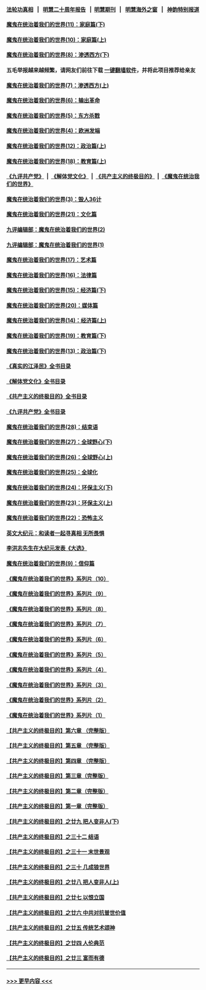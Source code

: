 #### [法轮功真相](https://github.com/gfw-breaker/truth/blob/master/README.md?t=0) &nbsp;&nbsp;|&nbsp;&nbsp; [明慧二十周年报告](https://github.com/gfw-breaker/mh-reports/blob/master/README.md?t=0) &nbsp;&nbsp;|&nbsp;&nbsp;[明慧期刊](https://github.com/gfw-breaker/mh-qikan) &nbsp;&nbsp;|&nbsp;&nbsp; [明慧海外之窗](https://github.com/gfw-breaker/mh-news/blob/master/README.md?t=0) &nbsp;&nbsp;|&nbsp;&nbsp; [神韵特别报道](https://github.com/gfw-breaker/mh-news/blob/master/shenyun.md?t=0)
#### [魔鬼在统治着我们的世界(11)：家庭篇(下)](../pages/nsc422/n10440961.md?t=12160501) 
#### [魔鬼在统治着我们的世界(10)：家庭篇(上)](../pages/nsc422/n10435448.md?t=12160501) 
#### [魔鬼在统治着我们的世界(8)：渗透西方(下)](../pages/nsc422/n10429603.md?t=12160501) 
#### 五毛举报越来越频繁，请网友们前往下载 [一键翻墙软件](https://github.com/gfw-breaker/ssr-accounts)，并将此项目推荐给亲友
#### [魔鬼在统治着我们的世界(7)：渗透西方(上)](../pages/nsc422/n10426013.md?t=12160501) 
#### [魔鬼在统治着我们的世界(6)：输出革命](../pages/nsc422/n10421536.md?t=12160501) 
#### [魔鬼在统治着我们的世界(5)：东方杀戮](../pages/nsc422/n10417707.md?t=12160501) 
#### [魔鬼在统治着我们的世界(4)：欧洲发端](../pages/nsc422/n10414890.md?t=12160501) 
#### [魔鬼在统治着我们的世界(12)：政治篇(上)](../pages/nsc422/n10444576.md?t=12160501) 
#### [魔鬼在统治着我们的世界(18)：教育篇(上)](../pages/nsc422/n10526970.md?t=12160501) 
#### [《九评共产党》](https://github.com/begood0513/9ping.md/blob/master/README.md) &nbsp;|&nbsp; [《解体党文化》](../../../../jtdwh.md/blob/master/README.md)  &nbsp;|&nbsp; [《共产主义的终极目的》](../../../../gczydzjmd.md/blob/master/README.md) &nbsp;|&nbsp; [《魔鬼在统治我们的世界》](../../../../mgztzwmdsj.md/blob/master/README.md) 
#### [魔鬼在统治着我们的世界(3)：毁人36计](../pages/nsc422/n10411583.md?t=12160501) 
#### [魔鬼在统治着我们的世界(21)：文化篇](../pages/nsc422/n10597706.md?t=12160501) 
#### [九评编辑部：魔鬼在统治着我们的世界(2)](../pages/nsc422/n10410036.md?t=12160501) 
#### [九评编辑部：魔鬼在统治着我们的世界(1)](../pages/nsc422/n10406825.md?t=12160501) 
#### [魔鬼在统治着我们的世界(17)：艺术篇](../pages/nsc422/n10499093.md?t=12160501) 
#### [魔鬼在统治着我们的世界(16)：法律篇](../pages/nsc422/n10485969.md?t=12160501) 
#### [魔鬼在统治着我们的世界(15)：经济篇(下)](../pages/nsc422/n10469975.md?t=12160501) 
#### [魔鬼在统治着我们的世界(20)：媒体篇](../pages/nsc422/n10586579.md?t=12160501) 
#### [魔鬼在统治着我们的世界(14)：经济篇(上)](../pages/nsc422/n10457370.md?t=12160501) 
#### [魔鬼在统治着我们的世界(19)：教育篇(下)](../pages/nsc422/n10564808.md?t=12160501) 
#### [魔鬼在统治着我们的世界(13)：政治篇(下)](../pages/nsc422/n10448270.md?t=12160501) 
#### [《真实的江泽民》全书目录](../pages/nsc422/n13721399.md?t=12160501) 
#### [《解体党文化》全书目录](../pages/nsc422/n13721157.md?t=12160501) 
#### [《共产主义的终极目的》全书目录](../pages/nsc422/n13721048.md?t=12160501) 
#### [《九评共产党》全书目录](../pages/nsc422/n13708085.md?t=12160501) 
#### [魔鬼在统治着我们的世界(28)：结束语](../pages/nsc422/n10936246.md?t=12160501) 
#### [魔鬼在统治着我们的世界(27)：全球野心(下)](../pages/nsc422/n10928319.md?t=12160501) 
#### [魔鬼在统治着我们的世界(26)：全球野心(上)](../pages/nsc422/n10900318.md?t=12160501) 
#### [魔鬼在统治着我们的世界(25)：全球化](../pages/nsc422/n10788205.md?t=12160501) 
#### [魔鬼在统治着我们的世界(24)：环保主义(下)](../pages/nsc422/n10695307.md?t=12160501) 
#### [魔鬼在统治着我们的世界(23)：环保主义(上)](../pages/nsc422/n10688613.md?t=12160501) 
#### [魔鬼在统治着我们的世界(22)：恐怖主义](../pages/nsc422/n10614727.md?t=12160501) 
#### [英文大纪元：和读者一起寻真相 无所畏惧](../pages/nsc422/n12542027.md?t=12160501) 
#### [李洪志先生在大纪元发表《大选》](../pages/nsc422/n12534746.md?t=12160501) 
#### [魔鬼在统治着我们的世界(9)：信仰篇](../pages/nsc422/n10432159.md?t=12160501) 
#### [《魔鬼在统治着我们的世界》系列片（10）](../pages/nsc422/n12292670.md?t=12160501) 
#### [《魔鬼在统治着我们的世界》系列片（9）](../pages/nsc422/n12290859.md?t=12160501) 
#### [《魔鬼在统治着我们的世界》系列片（8）](../pages/nsc422/n12287445.md?t=12160501) 
#### [《魔鬼在统治着我们的世界》系列片（7）](../pages/nsc422/n12283425.md?t=12160501) 
#### [《魔鬼在统治着我们的世界》系列片（6）](../pages/nsc422/n12282314.md?t=12160501) 
#### [《魔鬼在统治着我们的世界》系列片（5）](../pages/nsc422/n12281419.md?t=12160501) 
#### [《魔鬼在统治着我们的世界》系列片（4）](../pages/nsc422/n12274024.md?t=12160501) 
#### [《魔鬼在统治着我们的世界》系列片（3）](../pages/nsc422/n12271322.md?t=12160501) 
#### [《魔鬼在统治着我们的世界》系列片（2）](../pages/nsc422/n12269049.md?t=12160501) 
#### [《魔鬼在统治着我们的世界》系列片（1）](../pages/nsc422/n12267575.md?t=12160501) 
#### [【共产主义的终极目的】第六章 （完整版）](../pages/nsc422/n11428913.md?t=12160501) 
#### [【共产主义的终极目的】第五章 （完整版）](../pages/nsc422/n11428912.md?t=12160501) 
#### [【共产主义的终极目的】第四章 （完整版）](../pages/nsc422/n11428907.md?t=12160501) 
#### [【共产主义的终极目的】第三章（完整版）](../pages/nsc422/n11428848.md?t=12160501) 
#### [【共产主义的终极目的】第二章（完整版）](../pages/nsc422/n11428831.md?t=12160501) 
#### [【共产主义的终极目的】第一章（完整版）](../pages/nsc422/n11417651.md?t=12160501) 
#### [【共产主义的终极目的】之廿九 把人变非人(下)](../pages/nsc422/n11344140.md?t=12160501) 
#### [【共产主义的终极目的】之三十二 结语](../pages/nsc422/n11360535.md?t=12160501) 
#### [【共产主义的终极目的】之三十一 末世景观](../pages/nsc422/n11351129.md?t=12160501) 
#### [【共产主义的终极目的】之三十 几成狼世界](../pages/nsc422/n11348280.md?t=12160501) 
#### [【共产主义的终极目的】之廿八 把人变非人(上)](../pages/nsc422/n11340492.md?t=12160501) 
#### [【共产主义的终极目的】之廿七 以恨立国](../pages/nsc422/n11336944.md?t=12160501) 
#### [【共产主义的终极目的】之廿六 中共对抗普世价值](../pages/nsc422/n11324785.md?t=12160501) 
#### [【共产主义的终极目的】之廿五 传统艺术颂神](../pages/nsc422/n11296396.md?t=12160501) 
#### [【共产主义的终极目的】之廿四 人伦典范](../pages/nsc422/n11296397.md?t=12160501) 
#### [【共产主义的终极目的】之廿三 富而有德](../pages/nsc422/n11283598.md?t=12160501) 

----
#### [ >>> 更早内容 <<< ](../indexes/nsc422-earlier.md)
